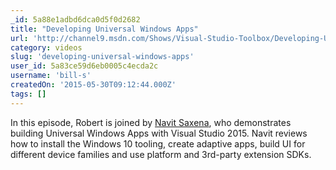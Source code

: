 ```yaml
---
_id: 5a88e1adbd6dca0d5f0d2682
title: "Developing Universal Windows Apps"
url: 'http://channel9.msdn.com/Shows/Visual-Studio-Toolbox/Developing-Universal-Windows-Apps'
category: videos
slug: 'developing-universal-windows-apps'
user_id: 5a83ce59d6eb0005c4ecda2c
username: 'bill-s'
createdOn: '2015-05-30T09:12:44.000Z'
tags: []
---
```


In this episode, Robert is joined by <a href="https://twitter.com/saxenanavit">Navit Saxena</a>, who demonstrates building Universal Windows Apps with Visual Studio 2015. Navit reviews how to install the Windows 10 tooling, create adaptive apps, build UI for different device families and use platform and 3rd-party extension SDKs.
